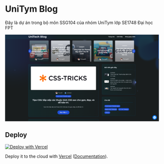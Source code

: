 # UniTym Blog

Đây là dự án trong bộ môn SSG104 của nhóm UniTym lớp SE1748 Đại học FPT

![Preview](./public/preview.png)

## Deploy

[![Deploy with Vercel](https://vercel.com/button)](https://www.unitym.tech/)

Deploy it to the cloud with [Vercel](https://vercel.com/new?utm_source=github&utm_medium=readme&utm_campaign=next-example) ([Documentation](https://nextjs.org/docs/deployment)).
